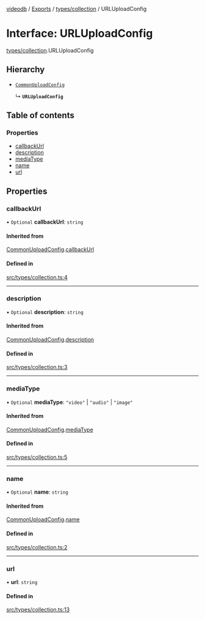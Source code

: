 [videodb](../README.md) / [Exports](../modules.md) / [types/collection](../modules/types_collection.md) / URLUploadConfig

# Interface: URLUploadConfig

[types/collection](../modules/types_collection.md).URLUploadConfig

## Hierarchy

- [`CommonUploadConfig`](types_collection.CommonUploadConfig.md)

  ↳ **`URLUploadConfig`**

## Table of contents

### Properties

- [callbackUrl](types_collection.URLUploadConfig.md#callbackurl)
- [description](types_collection.URLUploadConfig.md#description)
- [mediaType](types_collection.URLUploadConfig.md#mediatype)
- [name](types_collection.URLUploadConfig.md#name)
- [url](types_collection.URLUploadConfig.md#url)

## Properties

### callbackUrl

• `Optional` **callbackUrl**: `string`

#### Inherited from

[CommonUploadConfig](types_collection.CommonUploadConfig.md).[callbackUrl](types_collection.CommonUploadConfig.md#callbackurl)

#### Defined in

[src/types/collection.ts:4](https://github.com/video-db/videodb-node/blob/583396d/src/types/collection.ts#L4)

___

### description

• `Optional` **description**: `string`

#### Inherited from

[CommonUploadConfig](types_collection.CommonUploadConfig.md).[description](types_collection.CommonUploadConfig.md#description)

#### Defined in

[src/types/collection.ts:3](https://github.com/video-db/videodb-node/blob/583396d/src/types/collection.ts#L3)

___

### mediaType

• `Optional` **mediaType**: ``"video"`` \| ``"audio"`` \| ``"image"``

#### Inherited from

[CommonUploadConfig](types_collection.CommonUploadConfig.md).[mediaType](types_collection.CommonUploadConfig.md#mediatype)

#### Defined in

[src/types/collection.ts:5](https://github.com/video-db/videodb-node/blob/583396d/src/types/collection.ts#L5)

___

### name

• `Optional` **name**: `string`

#### Inherited from

[CommonUploadConfig](types_collection.CommonUploadConfig.md).[name](types_collection.CommonUploadConfig.md#name)

#### Defined in

[src/types/collection.ts:2](https://github.com/video-db/videodb-node/blob/583396d/src/types/collection.ts#L2)

___

### url

• **url**: `string`

#### Defined in

[src/types/collection.ts:13](https://github.com/video-db/videodb-node/blob/583396d/src/types/collection.ts#L13)
